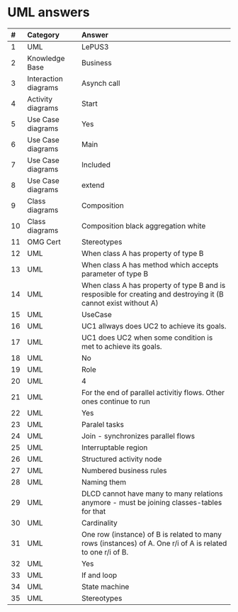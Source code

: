 # UML answers

| #   | Category             | Answer                                                                                                          |
| :-- | :------------------- | :-------------------------------------------------------------------------------------------------------------- |
| 1   | UML                  | LePUS3                                                                                                          |
| 2   | Knowledge Base       | Business                                                                                                        |
| 3   | Interaction diagrams | Asynch call                                                                                                     |
| 4   | Activity diagrams    | Start                                                                                                           |
| 5   | Use Case diagrams    | Yes                                                                                                             |
| 6   | Use Case diagrams    | Main                                                                                                            |
| 7   | Use Case diagrams    | Included                                                                                                        |
| 8   | Use Case diagrams    | extend                                                                                                          |
| 9   | Class diagrams       | Composition                                                                                                     |
| 10  | Class diagrams       | Composition black aggregation white                                                                             |
| 11  | OMG Cert             | Stereotypes                                                                                                     |
| 12  | UML                  | When class A has property of type B                                                                             |
| 13  | UML                  | When class A has method which accepts parameter of type B                                                       |
| 14  | UML                  | When class A has property of type B and is resposible for creating and destroying it (B cannot exist without A) |
| 15  | UML                  | UseCase                                                                                                         |
| 16  | UML                  | UC1 allways does UC2 to achieve its goals.                                                                      |
| 17  | UML                  | UC1 does UC2 when some condition is met to achieve its goals.                                                   |
| 18  | UML                  | No                                                                                                              |
| 19  | UML                  | Role                                                                                                            |
| 20  | UML                  | 4                                                                                                               |
| 21  | UML                  | For the end of parallel activitiy flows. Other ones continue to run                                             |
| 22  | UML                  | Yes                                                                                                             |
| 23  | UML                  | Paralel tasks                                                                                                   |
| 24  | UML                  | Join - synchronizes parallel flows                                                                              |
| 25  | UML                  | Interruptable region                                                                                            |
| 26  | UML                  | Structured activity node                                                                                        |
| 27  | UML                  | Numbered business rules                                                                                         |
| 28  | UML                  | Naming them                                                                                                     |
| 29  | UML                  | DLCD cannot have many to many relations anymore - must be joining classes-tables for that                       |
| 30  | UML                  | Cardinality                                                                                                     |
| 31  | UML                  | One row (instance) of B is related to many rows (instances) of A. One r/i of A is related to one r/i of B.      |
| 32  | UML                  | Yes                                                                                                             |
| 33  | UML                  | If and loop                                                                                                     |
| 34  | UML                  | State machine                                                                                                   |
| 35  | UML                  | Stereotypes                                                                                                     |
